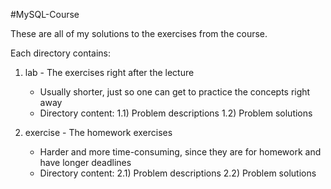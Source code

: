 #MySQL-Course

These are all of my solutions to the exercises from the course.

Each directory contains:

1) lab - The exercises right after the lecture
	- Usually shorter, just so one can get to practice the concepts right away
	- Directory content:
		1.1) Problem descriptions
		1.2) Problem solutions

2) exercise - The homework exercises
	- Harder and more time-consuming, since they are for homework and have longer deadlines
	- Directory content:
		2.1) Problem descriptions
		2.2) Problem solutions
